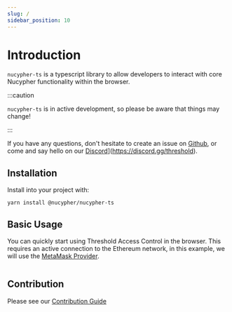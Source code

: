 ```yaml
---
slug: /
sidebar_position: 10
---
```


# Introduction

`nucypher-ts` is a typescript library to allow developers to interact with core Nucypher functionality within the browser.

:::caution

`nucypher-ts` is in active development, so please be aware that things may change!

:::

If you have any questions, don't hesitate to create an issue on [Github](https://github.com/nucypher/nucypher-ts), or come and say hello on our [Discord](https://discord.gg/threshold)](https://discord.gg/threshold).

## Installation

Install into your project with:

```
yarn install @nucypher/nucypher-ts
```

## Basic Usage

You can quickly start using Threshold Access Control in the browser.
This requires an active connection to the Ethereum network, in this example, we will use the [MetaMask Provider](https://docs.metamask.io/guide/ethereum-provider.html).

```js

```

## Contribution

Please see our [Contribution Guide](./Contributing.md)

